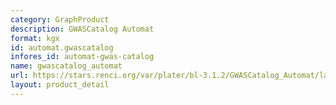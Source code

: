 ```yaml
---
category: GraphProduct
description: GWASCatalog Automat
format: kgx
id: automat.gwascatalog
infores_id: automat-gwas-catalog
name: gwascatalog_automat
url: https://stars.renci.org/var/plater/bl-3.1.2/GWASCatalog_Automat/latest/kgx_files
layout: product_detail
---
```

